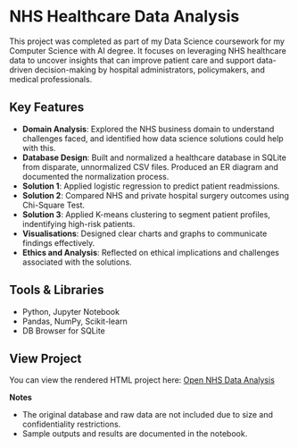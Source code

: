 # NHS Healthcare Data Analysis

This project was completed as part of my Data Science coursework for my Computer Science with AI degree. It focuses on leveraging NHS healthcare data 
to uncover insights that can improve patient care and support data-driven decision-making by hospital administrators, policymakers, and medical professionals.

## Key Features

- **Domain Analysis**: Explored the NHS business domain to understand challenges faced, and identified how data science solutions could help with this.  
- **Database Design**: Built and normalized a healthcare database in SQLite from disparate, unnormalized CSV files. Produced an ER diagram and documented the normalization process.  
- **Solution 1**: Applied logistic regression to predict patient readmissions.  
- **Solution 2**: Compared NHS and private hospital surgery outcomes using Chi-Square Test.  
- **Solution 3**: Applied K-means clustering to segment patient profiles, indentifying high-risk patients.
- **Visualisations**: Designed clear charts and graphs to communicate findings effectively. 
- **Ethics and Analysis**: Reflected on ethical implications and challenges associated with the solutions.   

## Tools & Libraries
- Python, Jupyter Notebook  
- Pandas, NumPy, Scikit-learn  
- DB Browser for SQLite  

## View Project
You can view the rendered HTML project here:
[Open NHS Data Analysis](https://adinakazima.github.io/nhs-data-analysis/)

**Notes**
- The original database and raw data are not included due to size and confidentiality restrictions.  
- Sample outputs and results are documented in the notebook.
